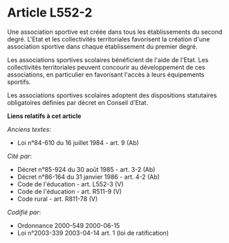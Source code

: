 # Article L552-2

Une association sportive est créée dans tous les établissements du second degré. L'Etat et les collectivités territoriales
favorisent la création d'une association sportive dans chaque établissement du premier degré.

Les associations sportives scolaires bénéficient de l'aide de l'Etat. Les collectivités territoriales peuvent concourir au
développement de ces associations, en particulier en favorisant l'accès à leurs équipements sportifs.

Les associations sportives scolaires adoptent des dispositions statutaires obligatoires définies par décret en Conseil
d'Etat.

**Liens relatifs à cet article**

_Anciens textes_:

  - Loi n°84-610 du 16 juillet 1984 - art. 9 (Ab)

_Cité par_:

  - Décret n°85-924 du 30 août 1985 - art. 3-2 (Ab)
  - Décret n°86-164 du 31 janvier 1986 - art. 4-2 (Ab)
  - Code de l'éducation - art. L552-3 (V)
  - Code de l'éducation - art. R511-9 (V)
  - Code rural - art. R811-78 (V)

_Codifié par_:

  - Ordonnance 2000-549 2000-06-15
  - Loi n°2003-339 2003-04-14 art. 1 (loi de ratification)
